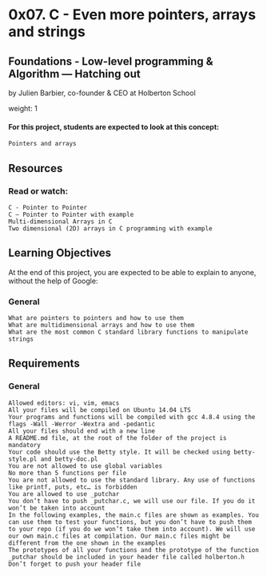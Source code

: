 # 0x07. C - Even more pointers, arrays and strings

## Foundations - Low-level programming & Algorithm ― Hatching out

by Julien Barbier, co-founder & CEO at Holberton School

weight: 1

#### For this project, students are expected to look at this concept:

    Pointers and arrays

## Resources

### Read or watch:

    C - Pointer to Pointer
    C – Pointer to Pointer with example
    Multi-dimensional Arrays in C
    Two dimensional (2D) arrays in C programming with example

## Learning Objectives

At the end of this project, you are expected to be able to explain to anyone, without the help of Google:
### General

    What are pointers to pointers and how to use them
    What are multidimensional arrays and how to use them
    What are the most common C standard library functions to manipulate strings

## Requirements
### General

    Allowed editors: vi, vim, emacs
    All your files will be compiled on Ubuntu 14.04 LTS
    Your programs and functions will be compiled with gcc 4.8.4 using the flags -Wall -Werror -Wextra and -pedantic
    All your files should end with a new line
    A README.md file, at the root of the folder of the project is mandatory
    Your code should use the Betty style. It will be checked using betty-style.pl and betty-doc.pl
    You are not allowed to use global variables
    No more than 5 functions per file
    You are not allowed to use the standard library. Any use of functions like printf, puts, etc… is forbidden
    You are allowed to use _putchar
    You don’t have to push _putchar.c, we will use our file. If you do it won’t be taken into account
    In the following examples, the main.c files are shown as examples. You can use them to test your functions, but you don’t have to push them to your repo (if you do we won’t take them into account). We will use our own main.c files at compilation. Our main.c files might be different from the one shown in the examples
    The prototypes of all your functions and the prototype of the function _putchar should be included in your header file called holberton.h
    Don’t forget to push your header file
